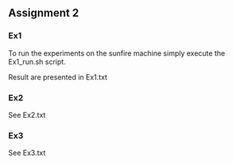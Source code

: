 ## Assignment 2

### Ex1

To run the experiments on the sunfire machine simply execute the Ex1_run.sh script.

Result are presented in Ex1.txt

### Ex2

See Ex2.txt

### Ex3

See Ex3.txt
